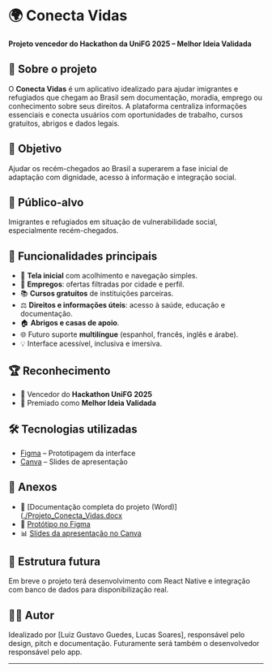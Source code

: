 # 🌍 Conecta Vidas

**Projeto vencedor do Hackathon da UniFG 2025 – Melhor Ideia Validada**

## 🧠 Sobre o projeto

O **Conecta Vidas** é um aplicativo idealizado para ajudar imigrantes e refugiados que chegam ao Brasil sem documentação, moradia, emprego ou conhecimento sobre seus direitos. A plataforma centraliza informações essenciais e conecta usuários com oportunidades de trabalho, cursos gratuitos, abrigos e dados legais.

## 🎯 Objetivo

Ajudar os recém-chegados ao Brasil a superarem a fase inicial de adaptação com dignidade, acesso à informação e integração social.

## 👥 Público-alvo

Imigrantes e refugiados em situação de vulnerabilidade social, especialmente recém-chegados.

## 📱 Funcionalidades principais

- 🧭 **Tela inicial** com acolhimento e navegação simples.
- 💼 **Empregos**: ofertas filtradas por cidade e perfil.
- 📚 **Cursos gratuitos** de instituições parceiras.
- ⚖️ **Direitos e informações úteis**: acesso à saúde, educação e documentação.
- 🏠 **Abrigos e casas de apoio**.
- 🌐 Futuro suporte **multilíngue** (espanhol, francês, inglês e árabe).
- 💡 Interface acessível, inclusiva e imersiva.

## 🏆 Reconhecimento

- 🥇 Vencedor do **Hackathon UniFG 2025**
- 🏅 Premiado como **Melhor Ideia Validada**

## 🛠️ Tecnologias utilizadas

- [Figma](https://www.figma.com) – Prototipagem da interface
- [Canva](https://www.canva.com) – Slides de apresentação

## 📎 Anexos

- 📄 [Documentação completa do projeto (Word)]([./Projeto_Conecta_Vidas.docx](https://docs.google.com/document/d/1OL6aapEWOXaneLokPo7QY2fLWjmBLoMfSfX3H5LIGvw/edit?usp=sharing)
- 🎨 [Protótipo no Figma](https://www.figma.com/proto/STPfMCYCUoWzJ7lzGfkfja/conecta-vidas?node-id=143-38&p=f&t=kp7Mmu6wzfbf8TX2-1&scaling=scale-down&content-scaling=fixed&page-id=0%3A1&starting-point-node-id=143%3A38)
- 📊 [Slides da apresentação no Canva](https://www.canva.com/design/DAGo2Cx-iJg/Y5Gkvgsxo-N51-_L3YPLEg/view)

## 📂 Estrutura futura

Em breve o projeto terá desenvolvimento com React Native e integração com banco de dados para disponibilização real.

## 🙋‍♂️ Autor

Idealizado por [Luiz Gustavo Guedes, Lucas Soares], responsável pelo design, pitch e documentação. Futuramente será também o desenvolvedor responsável pelo app.

---
